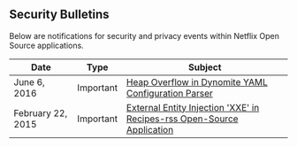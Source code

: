 ## Security Bulletins
Below are notifications for security and privacy events within Netflix Open Source applications.


| Date              | Type      | Subject |
|-------------------|-----------|-----------------------------------------------|
| June 6, 2016 | Important | [Heap Overflow in Dynomite YAML Configuration Parser](advisories/nflx-2016-002.md) |
| February 22, 2015 | Important | [External Entity Injection 'XXE' in Recipes-rss Open-Source Application](advisories/nflx-2015-001.md) |
